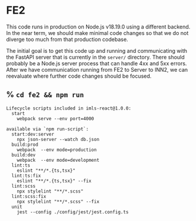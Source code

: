 # FE2

This code runs in production on Node.js v18.19.0 using a different backend.
In the near term, we should make minimal code changes so that we do not
diverge too much from that production codebase.

The initial goal is to get this code up and running and communicating with
the FastAPI server that is currently in the `server/` directory.  There
should probably be a Node.js server process that can handle 4xx and 5xx
errors.  After we have communication running from FE2 to Server to INN2,
we can reevaluate where further code changes should be focused.

## % `cd fe2 && npm run`
```
Lifecycle scripts included in imls-react@1.0.0:
  start
    webpack serve --env port=4000

available via `npm run-script`:
  start:dev:server
    npx json-server --watch db.json
  build:prod
    webpack  --env mode=production
  build:dev
    webpack  --env mode=development
  lint:ts
    eslint "**/*.{ts,tsx}"
  lint:ts:fix
    eslint "**/*.{ts,tsx}" --fix
  lint:scss
    npx stylelint "**/*.scss"
  lint:scss:fix
    npx stylelint "**/*.scss" --fix
  unit
    jest --config ./config/jest/jest.config.ts
```
